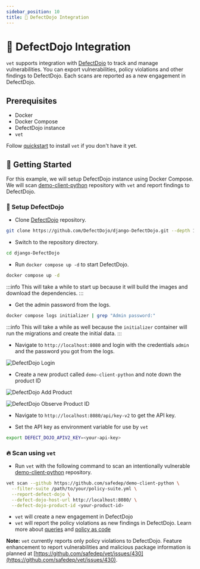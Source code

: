 ```yaml
---
sidebar_position: 10
title: 🐙 DefectDojo Integration
---
```


# 🐙 DefectDojo Integration

`vet` supports integration with [DefectDojo](https://github.com/DefectDojo/django-DefectDojo) to track and manage vulnerabilities. You can export vulnerabilities, policy violations and other findings to DefectDojo. Each scans are reported as a new engagement in DefectDojo.

## Prerequisites

- Docker
- Docker Compose
- DefectDojo instance
- `vet`

Follow [quickstart](../quickstart.md) to install `vet` if you don't have it yet.

## 🚀 Getting Started

For this example, we will setup DefectDojo instance using Docker Compose. We will scan [demo-client-python](https://github.com/safedep/demo-client-python) repository with `vet` and report findings to DefectDojo.

### 🔧 Setup DefectDojo

* Clone [DefectDojo](https://github.com/DefectDojo/django-DefectDojo) repository.

```bash
git clone https://github.com/DefectDojo/django-DefectDojo.git --depth 1
```

* Switch to the repository directory.

```bash
cd django-DefectDojo
```

* Run `docker compose up -d` to start DefectDojo.

```bash
docker compose up -d
```

:::info
This will take a while to start up because it will build the images and download the dependencies.
:::

* Get the admin password from the logs.

```bash
docker compose logs initializer | grep "Admin password:"
```

:::info
This will take a while as well because the `initializer` container will run the migrations and create the initial data.
:::

* Navigate to `http://localhost:8080` and login with the credentials `admin` and the password you got from the logs.

![DefectDojo Login](/img/defect-dojo-integration/dd-1-login.png)

* Create a new product called `demo-client-python` and note down the product ID

![DefectDojo Add Product](/img/defect-dojo-integration/dd-2-add-product.png)

![DefectDojo Observe Product ID](/img/defect-dojo-integration/dd-3-observe-product-id.png)

* Navigate to `http://localhost:8080/api/key-v2` to get the API key.
  
* Set the API key as environment variable for use by `vet`

```bash
export DEFECT_DOJO_APIV2_KEY=<your-api-key>
```

### 🔥 Scan using `vet`

* Run `vet` with the following command to scan an intentionally vulnerable [demo-client-python](https://github.com/safedep/demo-client-python) repository.

```bash
vet scan --github https://github.com/safedep/demo-client-python \
  --filter-suite /path/to/your/policy-suite.yml \
  --report-defect-dojo \
  --defect-dojo-host-url http://localhost:8080/ \
  --defect-dojo-product-id <your-product-id>
```

- `vet` will create a new engagement in DefectDojo
- `vet` will report the policy violations as new findings in DefectDojo. Learn more about [queries](../advanced/build-your-own-querie.md) and [policy as code](../advanced/policy-as-code.md)


**Note:** `vet` currently reports only policy violations to DefectDojo. Feature enhancement to
report vulnerabilities and malicious package information is planned at [https://github.com/safedep/vet/issues/430](https://github.com/safedep/vet/issues/430).
